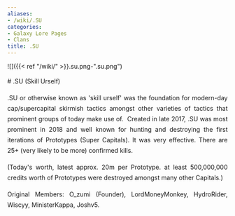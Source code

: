```yaml
---
aliases:
- /wiki/.SU
categories:
- Galaxy Lore Pages
- Clans
title: .SU
---
```


![]({{< ref "/wiki/" >}}.su.png-".su.png")

<div class="cardcontainer" align="justify" style="font-size: 14px; line-height: 24px;">
# .SU (Skill Urself)

.SU or otherwise known as 'skill urself' was the foundation for modern-day cap/supercapital skirmish tactics amongst other varieties of tactics that prominent groups of today make use of.  Created in late 2017, .SU was most prominent in 2018 and well known for hunting and destroying the first iterations of Prototypes (Super Capitals). It was very effective. There are 25+ (very likely to be more) confirmed kills. 

(Today's worth, latest approx. 20m per Prototype. at least 500,000,000 credits worth of Prototypes were destroyed amongst many other Capitals.)

Original Members: O_zumi (Founder), LordMoneyMonkey, HydroRider, Wiscyy, MinisterKappa, Joshv5.

</div>